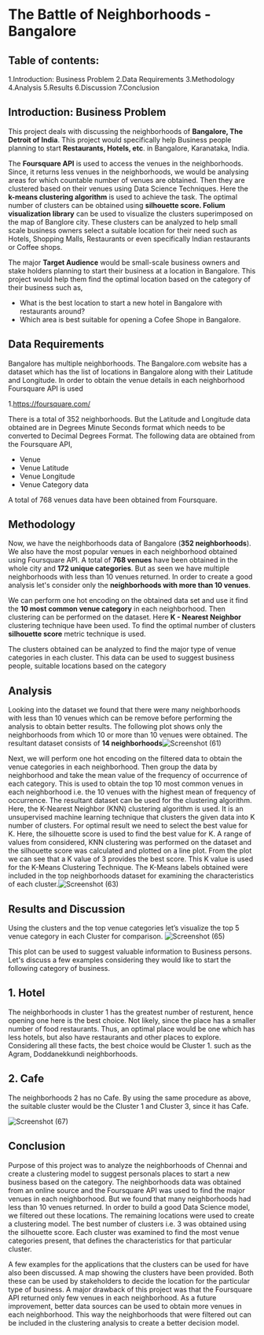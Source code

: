 # The Battle of Neighborhoods - Bangalore
## Table of contents:

1.Introduction: Business Problem
2.Data Requirements
3.Methodology
4.Analysis
5.Results
6.Discussion
7.Conclusion
 
## Introduction: Business Problem 

This project deals with discussing the neighborhoods of **Bangalore, The Detroit of India**. This project would specifically help Business people planning to start **Restaurants, Hotels, etc**. in Bangalore, Karanataka, India.

The **Foursquare API** is used to access the venues in the neighborhoods. Since, it returns less venues in the neighborhoods, we would be analysing areas for which countable number of venues are obtained. Then they are clustered based on their venues using Data Science Techniques. Here the **k-means clustering algorithm** is used to achieve the task. The optimal number of clusters can be obtained using **silhouette score. Folium visualization library** can be used to visualize the clusters superimposed on the map of Banglore city. These clusters can be analyzed to help small scale business owners select a suitable location for their need such as Hotels, Shopping Malls, Restaurants or even specifically Indian restaurants or Coffee shops.

The major **Target Audience** would be small-scale business owners and stake holders planning to start their business at a location in Bangalore. This project would help them find the optimal location based on the category of their business such as,

- What is the best location to start a new hotel in Bangalore with restaurants around?
- Which area is best suitable for opening a Cofee Shope in Bangalore.

## Data Requirements

Bangalore has multiple neighborhoods. The Bangalore.com website has a dataset which has the list of locations in Bangalore along with their Latitude and Longitude. In order to obtain the venue details in each neighborhood Foursquare API is used

1.https://foursquare.com/
  
  
There is a total of 352 neighborhoods. But the Latitude and Longitude data obtained are in Degrees Minute Seconds format which needs to be converted to Decimal Degrees Format. The following data are obtained from the Foursquare API,

- Venue
- Venue Latitude
- Venue Longitude
- Venue Category data

A total of 768 venues data have been obtained from Foursquare.

## Methodology

Now, we have the neighborhoods data of Bangalore (**352 neighborhoods**). We also have the most popular venues in each neighborhood obtained using Foursquare API. A total of **768 venues** have been obtained in the whole city and **172 unique categories**. But as seen we have multiple neighborhoods with less than 10 venues returned. In order to create a good analysis let's consider only the **neighborhoods with more than 10 venues**.

We can perform one hot encoding on the obtained data set and use it find the **10 most common venue category** in each neighborhood. Then clustering can be performed on the dataset. Here **K - Nearest Neighbor** clustering technique have been used. To find the optimal number of clusters **silhouette score** metric technique is used.

The clusters obtained can be analyzed to find the major type of venue categories in each cluster. This data can be used to suggest business people, suitable locations based on the category

## Analysis

Looking into the dataset we found that there were many neighborhoods with less than 10 venues which can be remove before performing the analysis to obtain better results. The following plot shows only the neighborhoods from which 10 or more than 10 venues were obtained. The resultant dataset consists of **14 neighborhoods**![Screenshot (61)](https://user-images.githubusercontent.com/72783418/114001009-2be7ac00-9879-11eb-9d20-752c00b87500.png)


Next, we will perform one hot encoding on the filtered data to obtain the venue categories in each neighborhood. Then group the data by neighborhood and take the mean value of the frequency of occurrence of each category. This is used to obtain the top 10 most common venues in each neighborhood i.e. the 10 venues with the highest mean of frequency of occurrence. The resultant dataset can be used for the clustering algorithm. Here, the K-Nearest Neighbor (KNN) clustering algorithm is used. It is an unsupervised machine learning technique that clusters the given data into K number of clusters. For optimal result we need to select the best value for K. Here, the silhouette score is used to find the best value for K. A range of values from  considered, KNN clustering was performed on the dataset and the silhouette score was calculated and plotted on a line plot. From the plot we can see that a K value of 3 provides the best score. This K value is used for the K-Means Clustering Technique. The K-Means labels obtained were included in the top neighborhoods dataset for examining the characteristics of each cluster.![Screenshot (63)](https://user-images.githubusercontent.com/72783418/114002164-41a9a100-987a-11eb-854e-e36571f8e931.png)

## Results and Discussion

Using the clusters and the top venue categories let’s visualize the top 5 venue category in each Cluster for comparison.
![Screenshot (65)](https://user-images.githubusercontent.com/72783418/114003710-9a2d6e00-987b-11eb-93b3-9aafb7984bfa.png)

This plot can be used to suggest valuable information to Business persons. Let's discuss a few examples considering they would like to start the following category of business.

## 1. Hotel

The neighborhoods in cluster 1 has the greatest number of resturent, hence opening one here is the best choice. Not likely, since the place has a smaller number of food restaurants. Thus, an optimal place would be one which has less hotels, but also have restaurants and other places to explore. Considering all these facts, the best choice would be Cluster 1. such as the Agram, Doddanekkundi neighborhoods.

## 2. Cafe

The neighborhoods 2 has no Cafe. By using the same procedure as above, the suitable cluster would be the Cluster 1 and Cluster 3, since it has Cafe.

![Screenshot (67)](https://user-images.githubusercontent.com/72783418/114004599-73236c00-987c-11eb-99fa-b1fea609eec8.png)

## Conclusion

Purpose of this project was to analyze the neighborhoods of Chennai and create a clustering model to suggest personals places to start a new business based on the category. The neighborhoods data was obtained from an online source and the Foursquare API was used to find the major venues in each neighborhood. But we found that many neighborhoods had less than 10 venues returned. In order to build a good Data Science model, we filtered out these locations. The remaining locations were used to create a clustering model. The best number of clusters i.e. 3 was obtained using the silhouette score. Each cluster was examined to find the most venue categories present, that defines the characteristics for that particular cluster.

A few examples for the applications that the clusters can be used for have also been discussed. A map showing the clusters have been provided. Both these can be used by stakeholders to decide the location for the particular type of business. A major drawback of this project was that the Foursquare API returned only few venues in each neighborhood. As a future improvement, better data sources can be used to obtain more venues in each neighborhood. This way the neighborhoods that were filtered out can be included in the clustering analysis to create a better decision model.

